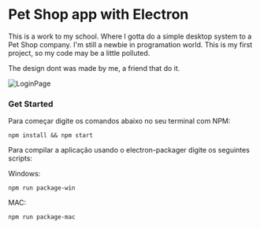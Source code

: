 # Pet Shop app with Electron

This is a work to my school. Where I gotta do a simple desktop system to a Pet Shop company.
I'm still a newbie in programation world. This is my first project, so my code may be a little polluted.

The design dont was made by me, a friend that do it.

![LoginPage](https://drive.google.com/open?id=1gWxH7txd3v-fb3wDTKtaE17ilmPygwij)

### Get Started

Para começar digite os comandos abaixo no seu terminal com NPM:

  ```npm install && npm start```
  
Para compilar a aplicação usando o electron-packager digite os seguintes scripts:

Windows:

  ```npm run package-win```
  
MAC:

  ```npm run package-mac```
  
